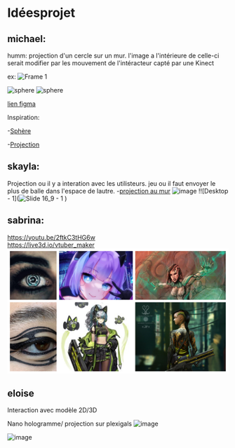 # Idéesprojet


## michael:
humm: projection d'un cercle sur un mur. l'image a l'intérieure de celle-ci serait modifier par les mouvement de l'intéracteur capté par une Kinect 

ex:
<img width="1012" alt="Frame 1" src="https://user-images.githubusercontent.com/78884924/189215832-9438b6ea-1329-45e5-9d4a-6252a2e38722.png">


![sphere](https://mir-s3-cdn-cf.behance.net/projects/404/df05b335734979.Y3JvcCw4NzYsNjg1LDE5MywyMQ.jpg)
![sphere](https://2.bp.blogspot.com/_aa_4f6B8K1U/Sw9BZKoIsAI/AAAAAAAAAnk/eiXwtqBkrbM/s1600/DSC_0012.JPG)

[lien figma](https://www.figma.com/file/jYkuPGlv5FYCMYoP3Jamkq/Untitled?node-id=0%3A1)

Inspiration:

-[Sphère](https://theinspirationgrid.com/anima-interactive-art-installation-by-onformative/)

-[Projection](https://blogaadb.blogspot.com/2009/11/experimentation-du-dispositif-de.html)

## skayla:
Projection ou il y a interation avec les utilisteurs.
jeu ou il faut envoyer le plus de balle dans l'espace de lautre.
-[projection au mur](https://www.youtube.com/watch?v=KLOB-T1mgdY)
![image](https://user-images.githubusercontent.com/90851580/187996895-5a7b2486-cfd8-4632-9b37-5957eb571f83.png)
!![Desktop - 1](![Slide 16_9 - 1](https://user-images.githubusercontent.com/90851580/189216656-ea7e751d-00bb-4b9c-914d-11848ba0f409.png)
)


## sabrina:
https://youtu.be/2ftkC3tHG6w
</br>
https://live3d.io/vtuber_maker
</br>
<img src="https://github.com/skayla-nelie/projet_kinect/blob/main/BeFunky-collage.jpg?raw=true" width="800">

## eloise
Interaction avec modèle 2D/3D

Nano hologramme/ projection sur plexigals
![image](https://user-images.githubusercontent.com/70410591/187994368-9a357033-08a7-41a7-9864-c98c7237cdb2.png)

![image](https://user-images.githubusercontent.com/70410591/187995971-0de37a66-0ffa-47eb-8f22-8b69ef8976fb.png)
